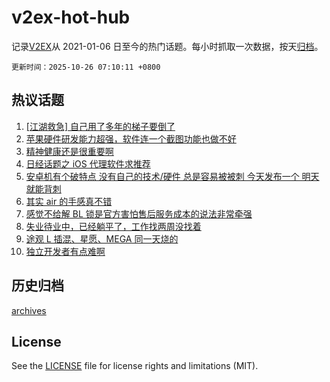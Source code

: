 # v2ex-hot-hub

 记录[V2EX](https://www.v2ex.com/)从 2021-01-06 日至今的热门话题。每小时抓取一次数据，按天[归档](archives)。

`更新时间：2025-10-26 07:10:11 +0800`

## 热议话题

1. [[江湖救急] 自己用了多年的梯子要倒了](https://www.v2ex.com/t/1168274)
1. [苹果硬件研发能力超强，软件连一个截图功能也做不好](https://www.v2ex.com/t/1168283)
1. [精神健康还是很重要啊](https://www.v2ex.com/t/1168279)
1. [日经话题之 iOS 代理软件求推荐](https://www.v2ex.com/t/1168330)
1. [安卓机有个破特点 没有自己的技术/硬件 总是容易被被刺 今天发布一个 明天就能背刺](https://www.v2ex.com/t/1168307)
1. [其实 air 的手感真不错](https://www.v2ex.com/t/1168320)
1. [感觉不给解 BL 锁是官方害怕售后服务成本的说法非常牵强](https://www.v2ex.com/t/1168259)
1. [失业待业中，已经躺平了，工作找两周没找着](https://www.v2ex.com/t/1168325)
1. [途观 L 插混、星愿、MEGA 同一天烧的](https://www.v2ex.com/t/1168271)
1. [独立开发者有点难啊](https://www.v2ex.com/t/1168262)

## 历史归档

[archives](archives)

## License

See the [LICENSE](LICENSE) file for license rights and limitations (MIT).
